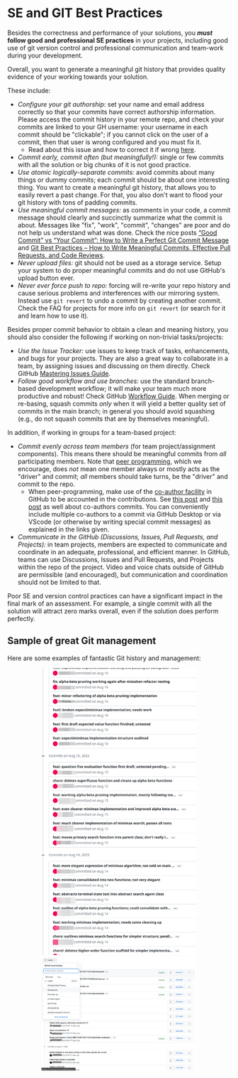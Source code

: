 # SE and GIT Best Practices

Besides the correctness and performance of your solutions, you _**must**_ **follow good and professional SE practices** in your projects, including good use of git version control and professional communication and team-work during your development.

Overall, you want to generate a meaningful git history that provides quality evidence of your working towards your solution.

These include:

* _Configure your git authorship_: set your name and email address correctly so that your commits have correct authorship information. Please access the commit history in your remote repo, and check your commits are linked to your GH username: your username in each commit should be "clickable"; if you cannot click on the user of a commit, then that user is wrong configured and you must fix it.
  * Read about this issue and how to correct it if wrong [here](https://docs.github.com/en/pull-requests/committing-changes-to-your-project/troubleshooting-commits/why-are-my-commits-linked-to-the-wrong-user).
* _Commit early, commit often (but meaningfully!):_ single or few commits with all the solution or big chunks of it is not good practice.
* _Use atomic logically-separate commits:_ avoid commits about many things or dummy commits; each commit should be about one interesting thing. You want to create a meaningful git history, that allows you to easily revert a past change. For that, you also don't want to flood your git history with tons of padding commits.
* _Use meaningful commit messages:_ as comments in your code, a commit message should clearly and succinctly summarize what the commit is about. Messages like "fix", "work", "commit", "changes" are poor and do not help us understand what was done. Check the nice posts [“Good Commit” vs “Your Commit”: How to Write a Perfect Git Commit Message](https://www.linkedin.com/pulse/good-commit-vs-your-how-write-perfect-git-victor-timi/) and [Git Best Practices – How to Write Meaningful Commits, Effective Pull Requests, and Code Reviews](https://www.freecodecamp.org/news/git-best-practices-commits-and-code-reviews/).
* _Never upload files:_ git should not be used as a storage service. Setup your system to do proper meaningful commits and do not use GitHub's upload button ever.
* _Never ever force push to repo:_ forcing will re-write your repo history and cause serious problems and interferences with our mirroring system. Instead use `git revert` to undo a commit by creating another commit. Check the FAQ for projects for more info on `git revert` (or search for it and learn how to use it).

Besides proper commit behavior to obtain a clean and meaning history, you should also consider the following if working on non-trivial tasks/projects:

* _Use the Issue Tracker:_ use issues to keep track of tasks, enhancements, and bugs for your projects. They are also a great way to collaborate in a team, by assigning issues and discussing on them directly. Check GitHub [Mastering Issues Guide](https://guides.github.com/features/issues/).
* _Follow good workflow and use branches:_ use the standard branch-based development workflow; it will make your team much more productive and robust! Check GitHub [Workflow Guide](https://guides.github.com/introduction/flow/). When merging or re-basing, squash commits _only_ when it will yield a better quality set of commits in the main branch; in general you should avoid squashing (e.g., do not squash commits that are by themselves meaningful).

In addition, if working in groups for a team-based project:

* _Commit evenly across team members_ (for team project/assignment components). This means there should be meaningful commits from _all_ participating members. Note that [peer programming](https://en.wikipedia.org/wiki/Pair_programming), which we encourage, does _not_ mean one member always or mostly acts as the "driver" and commit; *all* members should take turns, be the "driver" and commit to the repo.
  * When peer-programming, make use of the [co-author facility](https://docs.github.com/en/github/committing-changes-to-your-project/creating-and-editing-commits/creating-a-commit-with-multiple-authors) in GitHub to be accounted in the contributions. See [this post](https://gitbetter.substack.com/p/how-to-add-multiple-authors-to-a) and [this post](https://github.blog/2018-01-29-commit-together-with-co-authors/) as well about co-authors commits. You can conveniently include multiple co-authors to a commit via GitHub Desktop or via VScode (or otherwise by writing special commit messages) as explained in the links given.
* _Communicate in the GitHub (Discussions, Issues, Pull Requests, and Projects):_ in team projects, members are expected to communicate and coordinate in an adequate, professional, and efficient manner. In GitHub, teams can use Discussions, Issues and Pull Requests, and Projects within the repo of the project. Video and voice chats outside of GitHub are permissible (and encouraged), but communication and coordination should not be limited to that.

Poor SE and version control practices can have a significant impact in the final mark of an assessment. For example, a single commit with all the solution will attract zero marks overall, even if the solution does perform perfectly.

## Sample of great Git management

Here are some examples of fantastic Git history and management:

 <p align="center">
    <img src="img/great-git_repo_commits-01.png" width=350>
    <img src="img/great-git_repo_commits-02.png" width=350>
 </p>
